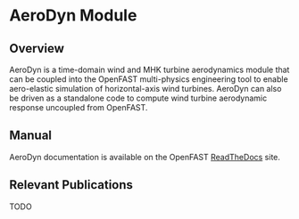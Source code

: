 # AeroDyn Module

## Overview
AeroDyn is a time-domain wind and MHK turbine aerodynamics module that can be
coupled into the OpenFAST multi-physics engineering tool to enable aero-elastic
simulation of horizontal-axis wind turbines. AeroDyn can also be driven as a
standalone code to compute wind turbine aerodynamic response uncoupled from
OpenFAST.

## Manual
AeroDyn documentation is available on the OpenFAST
[ReadTheDocs](https://openfast.readthedocs.io/en/master/source/user/aerodyn/index.html) site.

## Relevant Publications
TODO
